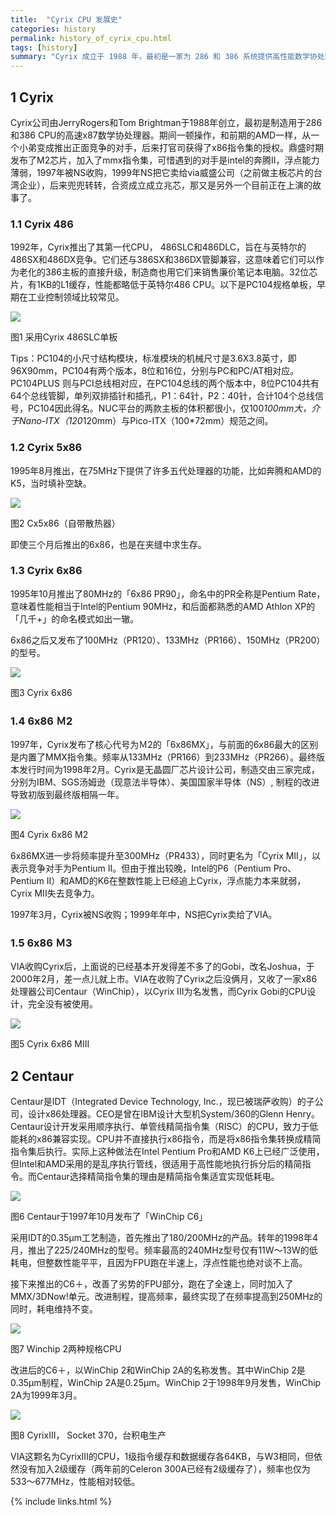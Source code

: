 ```yaml
---
title:  "Cyrix CPU 发展史"
categories: history
permalink: history_of_cyrix_cpu.html
tags: [history]
summary: "Cyrix 成立于 1988 年，最初是一家为 286 和 386 系统提供高性能数学协处理器的专业制造商。该公司由前德州仪器员工创立。Cyrix 一直是无晶圆制造商。早期，他们使用德州仪器和SGS Thomson的生产设施。1994 年，Cyrix 转向IBM微电子。Cyrix 生产了他们自己设计的 CPU，例如 486 级处理器（部分采用 Pentium 技术和 486 引脚，称为 5x86）和 Pentium Pro 级 CPU，带有 Pentium 引脚 (6x86)，使用带有 x86 转换的 RISC 内核。众所周知，6x86 的 FPU 速度较慢。与AMD不同，Cyrix 从未制造或销​​售过英特尔在许可下进行设计，但在内部设计了一切，从头开始。1997 年 8 月 Cyrix与 National Semiconductor合并。 1999 年 6 月，威盛收购了 Cyrix 的剩余部分。到了这个时候，原来的开发团队已经不复存在，产品已经过时了，唯一有价值的就是 Cyrix 的名字。"
---
```


## 1 Cyrix
Cyrix公司由JerryRogers和Tom Brightman于1988年创立，最初是制造用于286和386 CPU的高速x87数学协处理器。期间一顿操作，和前期的AMD一样，从一个小弟变成推出正面竞争的对手，后来打官司获得了x86指令集的授权。鼎盛时期发布了M2芯片，加入了mmx指令集，可惜遇到的对手是intel的奔腾II，浮点能力薄弱，1997年被NS收购，1999年NS把它卖给via威盛公司（之前做主板芯片的台湾企业），后来兜兜转转，合资成立成立兆芯，那又是另外一个目前正在上演的故事了。

### 1.1 Cyrix 486
1992年，Cyrix推出了其第一代CPU， 486SLC和486DLC，旨在与英特尔的486SX和486DX竞争。它们还与386SX和386DX管脚兼容，这意味着它们可以作为老化的386主板的直接升级，制造商也用它们来销售廉价笔记本电脑。32位芯片，有1KB的L1缓存，性能都略低于英特尔486 CPU。以下是PC104规格单板，早期在工业控制领域比较常见。

![](/images/blogs/Cyrix-486SLC.jpg)

图1 采用Cyrix 486SLC单板

Tips：PC104的小尺寸结构模块，标准模块的机械尺寸是3.6X3.8英寸，即96X90mm，PC104有两个版本，8位和16位，分别与PC和PC/AT相对应。PC104PLUS 则与PCI总线相对应，在PC104总线的两个版本中，8位PC104共有64个总线管脚，单列双排插针和插孔，P1：64针，P2：40针，合计104个总线信号，PC104因此得名。NUC平台的两款主板的体积都很小，仅100*100mm大，介于Nano-ITX（120*120mm）与Pico-ITX（100*72mm）规范之间。

### 1.2 Cyrix 5x86
1995年8月推出，在75MHz下提供了许多五代处理器的功能，比如奔腾和AMD的K5，当时填补空缺。

![](/images/blogs/Cyrix-5x86.jpg)

图2 Cx5x86（自带散热器）

即使三个月后推出的6x86，也是在夹缝中求生存。

### 1.3 Cyrix 6x86
1995年10月推出了80MHz的「6x86 PR90」，命名中的PR全称是Pentium Rate，意味着性能相当于Intel的Pentium 90MHz，和后面都熟悉的AMD Athlon XP的「几千+」的命名模式如出一辙。

6x86之后又发布了100MHz（PR120）、133MHz（PR166）、150MHz（PR200）的型号。

![](/images/blogs/Cyrix-6x86.jpg)

图3 Cyrix 6x86

### 1.4 6x86 Ｍ2
1997年，Cyrix发布了核心代号为Ｍ2的「6x86MX」，与前面的6x86最大的区别是内置了MMX指令集。频率从133MHz（PR166）到233MHz（PR266）。最终版本发行时间为1998年2月。Cyrix是无晶圆厂芯片设计公司，制造交由三家完成，分别为IBM、SGS汤姆逊（现意法半导体）、美国国家半导体（NS）, 制程的改进导致初版到最终版相隔一年。

![](/images/blogs/Cyrix-6x86-M2.jpg)

图4 Cyrix 6x86 M2

6x86MX进一步将频率提升至300MHz（PR433），同时更名为「Cyrix MII」，以表示竞争对手为Pentium II。但由于推出较晚，Intel的P6（Pentium Pro、Pentium II）和AMD的K6在整数性能上已经追上Cyrix，浮点能力本来就弱，Cyrix MII失去竞争力。

1997年3月，Cyrix被NS收购；1999年年中，NS把Cyrix卖给了VIA。

### 1.5 6x86 Ｍ3
VIA收购Cyrix后，上面说的已经基本开发得差不多了的Gobi，改名Joshua，于2000年2月，差一点儿就上市。VIA在收购了Cyrix之后没俩月，又收了一家x86处理器公司Centaur（WinChip），以Cyrix III为名发售，而Cyrix Gobi的CPU设计，完全没有被使用。

![](/images/blogs/Cyrix-6x86-MIII.jpg)

图5 Cyrix 6x86 MIII


## 2 Centaur
Centaur是IDT（Integrated Device Technology, Inc.，现已被瑞萨收购）的子公司，设计x86处理器。CEO是曾在IBM设计大型机System/360的Glenn Henry。Centaur设计开发采用顺序执行、单管线精简指令集（RISC）的CPU，致力于低能耗的x86兼容实现。CPU并不直接执行x86指令，而是将x86指令集转换成精简指令集后执行。实际上这种做法在Intel Pentium Pro和AMD K6上已经广泛使用，但Intel和AMD采用的是乱序执行管线，很适用于高性能地执行拆分后的精简指令。而Centaur选择精简指令集的理由是精简指令集适宜实现低耗电。

![](/images/blogs/WinChip-C6.jpg)

图6 Centaur于1997年10月发布了「WinChip C6」

采用IDT的0.35μm工艺制造，首先推出了180/200MHz的产品。转年的1998年4月，推出了225/240MHz的型号。频率最高的240MHz型号仅有11W～13W的低耗电，但整数性能平平，且因为FPU跑在半速上，浮点性能也绝对谈不上高。

接下来推出的C6＋，改善了劣势的FPU部分，跑在了全速上，同时加入了MMX/3DNow!单元。改进制程，提高频率，最终实现了在频率提高到250MHz的同时，耗电维持不变。

![](/images/blogs/WinChip-2.jpg)

图7 Winchip 2两种规格CPU

改进后的C6＋，以WinChip 2和WinChip 2A的名称发售。其中WinChip 2是0.35μm制程，WinChip 2A是0.25μm。WinChip 2于1998年9月发售，WinChip 2A为1999年3月。

![](/images/blogs/CyrixIII-Socket370.jpg)

图8 CyrixIII， Socket 370，台积电生产

VIA这颗名为CyrixIII的CPU，1级指令缓存和数据缓存各64KB，与W3相同，但依然没有加入2级缓存（两年前的Celeron 300A已经有2级缓存了），频率也仅为533～677MHz，性能相对较低。

{% include links.html %}
